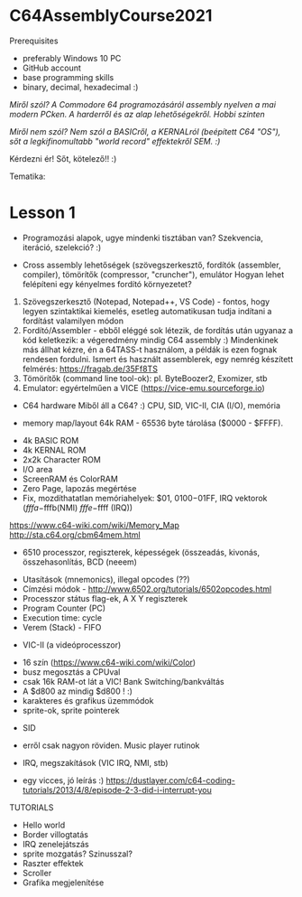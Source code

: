 # C64AssemblyCourse2021

Prerequisites
- preferably Windows 10 PC
- GitHub account
- base programming skills
- binary, decimal, hexadecimal :) 

*Miről szól? A Commodore 64 programozásáról assembly nyelven a mai modern PCken. A harderről és az alap lehetőségekről. Hobbi szinten*

*Miről nem szól? Nem szól a BASICről, a KERNALról (beépített C64 "OS"), sőt a legkifinomultabb "world record" effektekről SEM. :)*

Kérdezni ér! Sőt, kötelező!! :) 

Tematika:

# Lesson 1
- Programozási alapok, ugye mindenki tisztában van? Szekvencia, iteráció, szelekció? :) 

- Cross assembly lehetőségek (szövegszerkesztő, fordítók (assembler, compiler), tömörítők (compressor, "cruncher"), emulátor
Hogyan lehet felépíteni egy kényelmes fordító környezetet?
1. Szövegszerkesztő (Notepad, Notepad++, VS Code) - fontos, hogy legyen szintaktikai kiemelés, esetleg automatikusan tudja indítani a fordítást valamilyen módon
2. Fordító/Assembler - ebből eléggé sok létezik, de fordítás után ugyanaz a kód keletkezik: a végeredmény mindig C64 assembly :) Mindenkinek más állhat kézre, én a 64TASS-t használom, a példák is ezen fognak rendesen fordulni. Ismert és használt assemblerek, egy nemrég készített felmérés: https://fragab.de/35Ff8TS
3. Tömörítők (command line tool-ok): pl. ByteBoozer2, Exomizer, stb
4. Emulator: egyértelműen a VICE (https://vice-emu.sourceforge.io)


- C64 hardware
Miből áll a C64? :)
CPU, SID, VIC-II, CIA (I/O), memória

- memory map/layout
64k RAM - 65536 byte tárolása ($0000 - $FFFF). 
+ 4k BASIC ROM
+ 4k KERNAL ROM
+ 2x2k Character ROM
+ I/O area
+ ScreenRAM és ColorRAM
+ Zero Page, lapozás megértése
+ Fix, mozdíthatatlan memóriahelyek: $01, $0100-$01FF, IRQ vektorok ($fffa-$fffb(NMI) $fffe-$ffff (IRQ))

https://www.c64-wiki.com/wiki/Memory_Map
http://sta.c64.org/cbm64mem.html 

- 6510 processzor, regiszterek, képességek (összeadás, kivonás, összehasonlítás, BCD (neeem)
+ Utasítások (mnemonics), illegal opcodes (??)
+ Címzési módok - http://www.6502.org/tutorials/6502opcodes.html
+ Processzor státus flag-ek, A X Y regiszterek
+ Program Counter (PC)
+ Execution time: cycle
+ Verem (Stack) - FIFO

- VIC-II (a videóprocesszor)
+ 16 szín (https://www.c64-wiki.com/wiki/Color)
+ busz megosztás a CPUval
+ csak 16k RAM-ot lát a VIC! Bank Switching/bankváltás
+ A $d800 az mindig $d800 ! :) 
+ karakteres és grafikus üzemmódok
+ sprite-ok, sprite pointerek

- SID
+ erről csak nagyon röviden. Music player rutinok

- IRQ, megszakítások (VIC IRQ, NMI, stb)
+ egy vicces, jó leírás :) https://dustlayer.com/c64-coding-tutorials/2013/4/8/episode-2-3-did-i-interrupt-you


TUTORIALS
+ Hello world
+ Border villogtatás
+ IRQ zenelejátszás
+ sprite mozgatás? Szinusszal?
+ Raszter effektek
+ Scroller
+ Grafika megjelenítése

